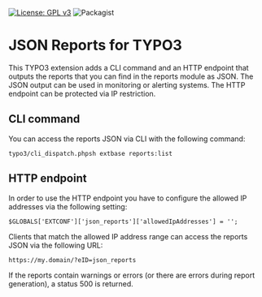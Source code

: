 [![License: GPL v3](https://img.shields.io/badge/License-GPL%20v3-blue.svg)](https://www.gnu.org/licenses/gpl-3.0)
![Packagist][packagist]

[packagist]: https://img.shields.io/packagist/v/mindscreen/json-reports.svg

# JSON Reports for TYPO3

This TYPO3 extension adds a CLI command and an HTTP endpoint that outputs the reports that you can find in the reports 
module as JSON. The JSON output can be used in monitoring or alerting systems. The HTTP endpoint can be protected via 
IP restriction.
 
## CLI command

You can access the reports JSON via CLI with the following command:

```typo3/cli_dispatch.phpsh extbase reports:list```


## HTTP endpoint

In order to use the HTTP endpoint you have to configure the allowed IP addresses via the following setting:

```$GLOBALS['EXTCONF']['json_reports']['allowedIpAddresses'] = '';```

Clients that match the allowed IP address range can access the reports JSON via the following URL:

```https://my.domain/?eID=json_reports```

If the reports contain warnings or errors (or there are errors during report generation), a status 500 is returned.

